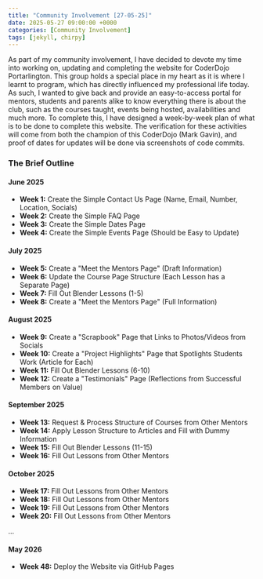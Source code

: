 ```yaml
---
title: "Community Involvement [27-05-25]"
date: 2025-05-27 09:00:00 +0000
categories: [Community Involvement]
tags: [jekyll, chirpy]
---
```


As part of my community involvement, I have decided to devote my time into working on, updating and completing the website for CoderDojo Portarlington. This group holds a special place in my heart as it is where I learnt to program, which has directly influenced my professional life today. As such, I wanted to give back and provide an easy-to-access portal for mentors, students and parents alike to know everything there is about the club, such as the courses taught, events being hosted, availabilities and much more. To complete this, I have designed a week-by-week plan of what is to be done to complete this website. The verification for these activities will come from both the champion of this CoderDojo (Mark Gavin), and proof of dates for updates will be done via screenshots of code commits.

### The Brief Outline

#### June 2025

- **Week 1:** Create the Simple Contact Us Page (Name, Email, Number, Location, Socials)
- **Week 2:** Create the Simple FAQ Page
- **Week 3:** Create the Simple Dates Page
- **Week 4:** Create the Simple Events Page (Should be Easy to Update)

#### July 2025

- **Week 5:** Create a "Meet the Mentors Page" (Draft Information)
- **Week 6:** Update the Course Page Structure (Each Lesson has a Separate Page)
- **Week 7:** Fill Out Blender Lessons (1-5)
- **Week 8:** Create a "Meet the Mentors Page" (Full Information)

#### August 2025

- **Week 9:** Create a "Scrapbook" Page that Links to Photos/Videos from Socials
- **Week 10:** Create a "Project Highlights" Page that Spotlights Students Work (Article for Each)
- **Week 11:** Fill Out Blender Lessons (6-10)
- **Week 12:** Create a "Testimonials" Page (Reflections from Successful Members on Value)

#### September 2025

- **Week 13:** Request & Process Structure of Courses from Other Mentors
- **Week 14:** Apply Lesson Structure to Articles and Fill with Dummy Information
- **Week 15:** Fill Out Blender Lessons (11-15)
- **Week 16:** Fill Out Lessons from Other Mentors

#### October 2025

- **Week 17:** Fill Out Lessons from Other Mentors
- **Week 18:** Fill Out Lessons from Other Mentors
- **Week 19:** Fill Out Lessons from Other Mentors
- **Week 20:** Fill Out Lessons from Other Mentors

...

#### May 2026

- **Week 48:** Deploy the Website via GitHub Pages
